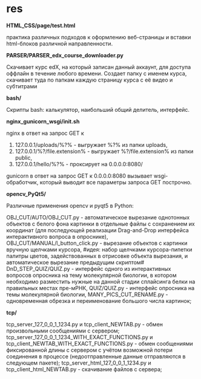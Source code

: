 # res

<b> HTML_CSS/page/test.html </b>

практика различных подходов к оформлению веб-страницы и вставки html-блоков различной направленности.


<b> PARSER/PARSER_edx_course_downloader.py </b>

Скачивает курс edX, на который записан данный аккаунт, для доступа оффлайн в течение любого времени. 
Создает папку с именем курса, скачивает туда по папкам каждую страницу курса с её видео и субтитрами


<b> bash/ </b>

Скрипты bash: калькулятор, наибольший общий делитель, интерфейс.


<b> nginx_gunicorn_wsgi/init.sh </b>

nginx в ответ на запрос GET к

1) 127.0.0.1/uploads/%?% - выгружает %?% из папки uploads, 
2) 127.0.0.1/%?/file.extension% - выгружает %?/file.extension% из папки public, 
3) 127.0.0.1/hello/%?% - проксирует на 0.0.0.0:8080/ 

gunicorn в ответ на запрос GET к 0.0.0.0:8080 вызывает wsgi-обработчик, который выводит все параметры запроса GET построчно.


<b> opencv_PyQt5/ </b>

Различные применения opencv и pyqt5 в Python:

‌OBJ_CUT/AUTO/OBJ_CUT.py - автоматическое вырезание однотонных объектов с белого фона картинки в отдельные файлы с сохранением их координат (для последующей реализации Drag-and-Drop интерфейса интерактивного вопроса в опроснике),
‌OBJ_CUT/MANUAL/l_button_click.py - вырезание объектов с картинки вручную щелчками курсора, #идея: набор щелчками курсора-пипетки палитры цветов, задействованных в отрисовке объекта вырезания, и автоматическое вырезание предыдущим скриптом#
‌DnD_STEP_QUIZ/QUIZ.py - интерфейс одного из интерактивных вопросов опросника на тему молекулярной биологии, в котором необходимо разместить нужные на данной стадии сплайсинга белки на правильных местах пре-мРНК,
‌QUIZ/QUIZ.py - интерфейс опросника на темы молекулярной биологии,
‌MANY_PICS_CUT_RENAME.py - одновременная обрезка и переименование большого числа картинок;


<b> tcp/ </b>

tcp_server_127_0_0_1_1234.py и tcp_client_NEWTAB.py - обмен произвольными сообщениями с сервером;
‌tcp_server_127_0_0_1_1234_WITH_EXACT_FUNCTIONS.py и tcp_client_NEWTAB_WITH_EXACT_FUNCTIONS.py - обмен сообщениями фиксированной длины с сервером с учётом возможной потери соединения в процессе (недоотправленные данные отправляются в следующем пакете);
‌tcp_server_html_127_0_0_1_1234.py и tcp_client_html_NEWTAB.py - скачивание файлов с сервера;

